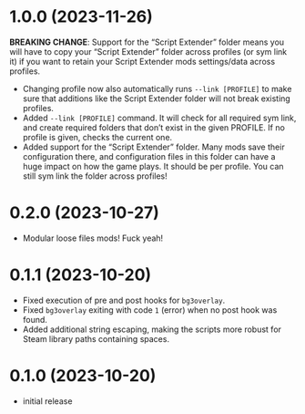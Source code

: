 # 1.0.0 (2023-11-26)

**BREAKING CHANGE**: Support for the “Script Extender” folder means you will 
have to copy your “Script Extender” folder across profiles (or sym link it) if 
you want to retain your Script Extender mods settings/data across profiles.

* Changing profile now also automatically runs `--link [PROFILE]` to make sure 
  that additions like the Script Extender folder will not break existing 
  profiles.
* Added `--link [PROFILE]` command. It will check for all required sym link, and 
  create required folders that don’t exist in the given PROFILE. If no profile 
  is given, checks the current one.
* Added support for the “Script Extender” folder. Many mods save their 
  configuration there, and configuration files in this folder can have a huge 
  impact on how the game plays. It should be per profile. You can still sym link 
  the folder across profiles!

# 0.2.0 (2023-10-27)

* Modular loose files mods! Fuck yeah!

# 0.1.1 (2023-10-20)

* Fixed execution of pre and post hooks for `bg3overlay`.
* Fixed `bg3overlay` exiting with code `1` (error) when no post hook was found.
* Added additional string escaping, making the scripts more robust for Steam 
  library paths containing spaces.

# 0.1.0 (2023-10-20)

* initial release

